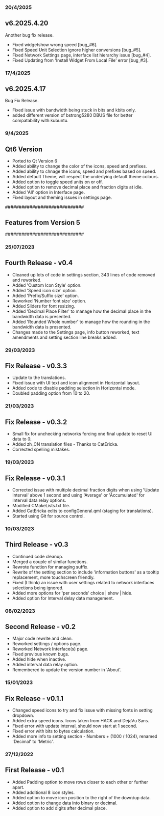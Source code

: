 ### 20/4/2025

## v6.2025.4.20

Another bug fix release.

- Fixed widgetshow wrong speed [bug_#6].
- Fixed Speed Unit Selection ignore higher conversions [bug_#5].
- Fixed Network Settings page, interface list hierarchy issue [bug_#4].
- Fixed Updating from 'Install Widget From Local File' error [bug_#3].

### 17/4/2025

## v6.2025.4.17

Bug Fix Release.

- Fixed issue with bandwidth being stuck in bits and kbits only.
- added different version of bstrong5280 DBUS file for better compatability with kubuntu.

### 9/4/2025

## Qt6 Version

- Ported to Qt Version 6
- Added ability to change the color of the icons, speed and prefixes.
- Added ability to chnage the icons, speed and prefixes based on speed.
- Added default Theme, will respect the underlying default theme colours.
- Added option to toggle speed units on or off.
- Added option to remove decimal place and fraction digits at idle.
- Added 'All' option in Interface page.
- Fixed layout and theming issues in settings page.

#############################

## Features from Version 5

#############################

### 25/07/2023

## Fourth Release - v0.4

- Cleaned up lots of code in settings section, 343 lines of code removed and reworked.
- Added 'Custom Icon Style' option.
- Added 'Speed icon size' option.
- Added 'Prefix/Suffix size' option.
- Reworked 'Number font size' option.
- Added Sliders for font resizing.
- Added 'Decimal Place Filter' to manage how the decimal place in the bandwidth data is presented.
- Added 'Rounded Whole number' to manage how the rounding in the bandwidth data is presented.
- Changes made to the Settings page, info button reworked, text amendments and setting section line breaks added.

### 29/03/2023

## Fix Release - v0.3.3

- Update to the translations.
- Fixed issue with UI text and icon alignment in Horizontal layout.
- Added code to disable padding selection in Horizontal mode.
- Doubled padding option from 10 to 20.

### 21/03/2023

## Fix Release - v0.3.2

- Small fix for unchecking networks forcing one final update to reset UI data to 0.
- Added zh_CN translation files - Thanks to CatEricka.
- Corrected spelling mistakes.

### 19/03/2023

## Fix Release - v0.3.1

- Corrected issue with multiple decimal fraction digits when using 'Update Interval' above 1 second and using 'Average' or 'Accumulated' for Interval data relay options.
- Modified CMakeLists.txt file.
- Added CatEricka edits to configGeneral.qml (staging for translations).
- Started using Git for source control.

### 10/03/2023

## Third Release - v0.3

- Continued code cleanup.
- Merged a couple of similar functions.
- Rewrote function for managing suffix.
- Rewrite of the setting section to include 'information buttons' as a tooltip replacement, more touchscreen friendly.
- Fixed (I think) an issue with user settings related to network interfaces selections being ignored.
- Added more options for 'per seconds' choice | show | hide.
- Added option for Interval delay data management.

### 08/02/2023

## Second Release - v0.2

- Major code rewrite and clean.
- Reworked settings / options page.
- Reworked Network Interface(s) page.
- Fixed previous known bugs.
- Added hide when inactive.
- Added interval data relay option.
- Remembered to update the version number in 'About'.

### 15/01/2023

## Fix Release - v0.1.1

- Changed speed icons to try and fix issue with missing fonts in setting dropdown.
- Added extra speed icons. Icons taken from HACK and DejaVu Sans.
- Fixed error with update interval, should now start at 1 second.
- Fixed error with bits to bytes calculation.
- Added more info to setting section - Numbers + (1000 / 1024), renamed 'Decimal' to 'Metric'.

### 27/12/2022

## First Release - v0.1

- Added Padding option to move rows closer to each other or further apart.
- Added additional 8 icon styles.
- Added option to move icon position to the right of the down/up data.
- Added option to change data into binary or decimal.
- Added option to add digits after decimal place.
